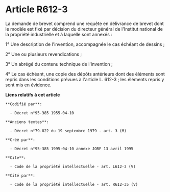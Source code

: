 # Article R612-3

La demande de brevet comprend une requête en délivrance de brevet dont le modèle est fixé par décision du directeur général
de l'Institut national de la propriété industrielle et à laquelle sont annexés : 

1° Une description de l'invention, accompagnée le cas échéant de dessins ; 

2° Une ou plusieurs revendications ; 

3° Un abrégé du contenu technique de l'invention ; 

4° Le cas échéant, une copie des dépôts antérieurs dont des éléments sont repris dans les conditions prévues à l'article L.
612-3 ; les éléments repris y sont mis en évidence.

**Liens relatifs à cet article**

	**Codifié par**:

	  - Décret n°95-385 1955-04-10

	**Anciens textes**:

	  - Décret n°79-822 du 19 septembre 1979 - art. 3 (M)

	**Créé par**:

	  - Décret n°95-385 1995-04-10 annexe JORF 13 avril 1995

	**Cite**:

	  - Code de la propriété intellectuelle - art. L612-3 (V)

	**Cité par**:

	  - Code de la propriété intellectuelle - art. R612-35 (V)
